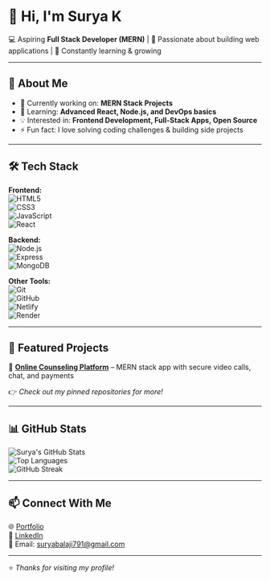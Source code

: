 # 👋 Hi, I'm Surya K  

💻 Aspiring **Full Stack Developer (MERN)** | 🚀 Passionate about building web applications | 🌱 Constantly learning & growing  

---

## 🚀 About Me  
- 🔭 Currently working on: **MERN Stack Projects**  
- 🌱 Learning: **Advanced React, Node.js, and DevOps basics**  
- 💡 Interested in: **Frontend Development, Full-Stack Apps, Open Source**  
- ⚡ Fun fact: I love solving coding challenges & building side projects  

---

## 🛠️ Tech Stack  

**Frontend:**  
![HTML5](https://img.shields.io/badge/HTML5-E34F26?style=flat&logo=html5&logoColor=white)  
![CSS3](https://img.shields.io/badge/CSS3-1572B6?style=flat&logo=css3&logoColor=white)  
![JavaScript](https://img.shields.io/badge/JavaScript-323330?style=flat&logo=javascript&logoColor=F7DF1E)  
![React](https://img.shields.io/badge/React-20232A?style=flat&logo=react&logoColor=61DAFB)  

**Backend:**  
![Node.js](https://img.shields.io/badge/Node.js-43853D?style=flat&logo=node-dot-js&logoColor=white)  
![Express](https://img.shields.io/badge/Express.js-404D59?style=flat)  
![MongoDB](https://img.shields.io/badge/MongoDB-4EA94B?style=flat&logo=mongodb&logoColor=white)  

**Other Tools:**  
![Git](https://img.shields.io/badge/Git-F05032?style=flat&logo=git&logoColor=white)  
![GitHub](https://img.shields.io/badge/GitHub-100000?style=flat&logo=github&logoColor=white)  
![Netlify](https://img.shields.io/badge/Netlify-00C7B7?style=flat&logo=netlify&logoColor=white)  
![Render](https://img.shields.io/badge/Render-000000?style=flat&logo=render&logoColor=white)  

---

## 📌 Featured Projects  

🔹 [**Online Counseling Platform**](https://wellmindcounseling.netlify.app) – MERN stack app with secure video calls, chat, and payments  


👉 *Check out my pinned repositories for more!*  

---

## 📊 GitHub Stats  

![Surya's GitHub Stats](https://github-readme-stats.vercel.app/api?username=Sury002&show_icons=true&theme=radical)  
![Top Languages](https://github-readme-stats.vercel.app/api/top-langs/?username=Sury002&layout=compact&theme=radical)  
![GitHub Streak](https://github-readme-streak-stats.herokuapp.com/?user=Sury002&theme=radical)  

---

## 📫 Connect With Me  

🌐 [Portfolio](https://suryaksportfolio.netlify.app)  
💼 [LinkedIn](www.linkedin.com/in/suryak24)  
📧 Email: suryabalaji791@gmail.com  

---
⭐️ *Thanks for visiting my profile!*  
